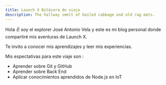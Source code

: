 ```yaml
---
title: Launch X Bitácora de viaje
description: The hallway smelt of boiled cabbage and old rag mats.
---
```


Hola ✌️  soy el explorer José Antonio Vela y este es mi blog personal donde compartiré mis aventuras de Launch X.

Te invito a conocer mis aprendizajes y leer mis experiencias.

Mis espectativas para este viaje son :

- Aprender sobre Git y GitHub
- Aprender sobre Back End
- Aplicar conocimientos aprendidos de Node.js en IoT
